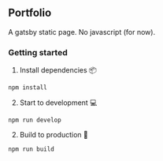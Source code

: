 ## Portfolio

A gatsby static page. No javascript (for now).

### Getting started

1. Install dependencies :package:

```
npm install
``` 

2. Start to development :computer:

```
npm run develop
``` 

2. Build to production :rocket:

```
npm run build
``` 
